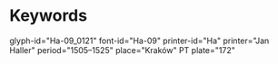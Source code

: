 # Keywords
glyph-id="Ha-09_0121"
font-id="Ha-09"
printer-id="Ha"
printer="Jan Haller"
period="1505–1525"
place="Kraków"
PT plate="172"
